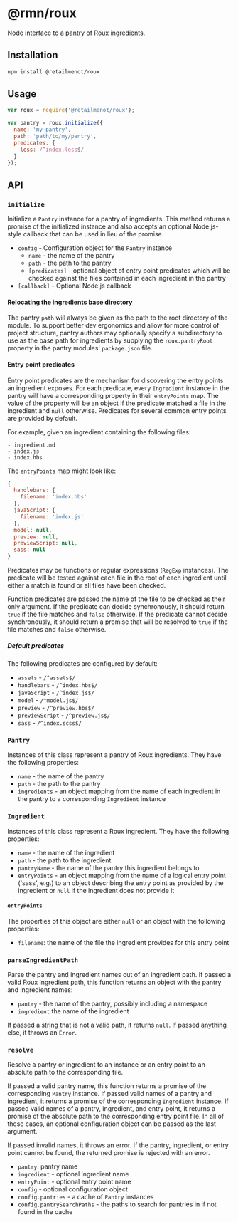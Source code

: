 # @rmn/roux

Node interface to a pantry of Roux ingredients.

## Installation

```sh
npm install @retailmenot/roux
```

## Usage

```javascript
var roux = require('@retailmenot/roux');

var pantry = roux.initialize({
  name: 'my-pantry',
  path: 'path/to/my/pantry',
  predicates: {
    less: /^index.less$/
  }
});
```

## API

### `initialize`

Initialize a `Pantry` instance for a pantry of ingredients. This method returns
a promise of the initialized instance and also accepts an optional Node.js-style
callback that can be used in lieu of the promise.

- `config` - Configuration object for the `Pantry` instance
    - `name` - the name of the pantry
    - `path` - the path to the pantry
    - `[predicates]` - optional object of entry point predicates which will be
      checked against the files contained in each ingredient in the pantry
- `[callback]` - Optional Node.js callback

#### Relocating the ingredients base directory

The pantry `path` will always be given as the path to the root directory of the
module. To support better dev ergonomics and allow for more control of project
structure, pantry authors may optionally specify a subdirectory to use as the
base path for ingredients by supplying the `roux.pantryRoot` property in the
pantry modules' `package.json` file.

#### Entry point predicates

Entry point predicates are the mechanism for discovering the entry points an
ingredient exposes. For each predicate, every `Ingredient` instance in the
pantry will have a corresponding property in their `entryPoints` map. The value
of the property will be an object if the predicate matched a file in the
ingredient and `null` otherwise. Predicates for several common entry points are
provided by default.

For example, given an ingredient containing the following files:

```
- ingredient.md
- index.js
- index.hbs
```

The `entryPoints` map might look like:

```javascript
{
  handlebars: {
    filename: 'index.hbs'
  },
  javaScript: {
    filename: 'index.js'
  },
  model: null,
  preview: null,
  previewScript: null,
  sass: null
}
```

Predicates may be functions or regular expressions (`RegExp` instances). The
predicate will be tested against each file in the root of each ingredient until
either a match is found or all files have been checked.

Function predicates are passed the name of the file to be checked as their only
argument. If the predicate can decide synchronously, it should return `true` if
the file matches and `false` otherwise.  If the predicate cannot decide
synchronously, it should return a promise that will be resolved to `true` if the
file matches and `false` otherwise.

##### Default predicates

The following predicates are configured by default:

- `assets` - `/^assets$/`
- `handlebars` - `/^index.hbs$/`
- `javaScript` - `/^index.js$/`
- `model` - `/^model.js$/`
- `preview` - `/^preview.hbs$/`
- `previewScript` - `/^preview.js$/`
- `sass` - `/^index.scss$/`

### `Pantry`

Instances of this class represent a pantry of Roux ingredients. They have the
following properties:

- `name` - the name of the pantry
- `path` - the path to the pantry
- `ingredients` - an object mapping from the name of each ingredient in the
  pantry to a corresponding `Ingredient` instance

### `Ingredient`

Instances of this class represent a Roux ingredient. They have the following
properties:

- `name` - the name of the ingredient
- `path` - the path to the ingredient
- `pantryName` - the name of the pantry this ingredient belongs to
- `entryPoints` - an object mapping from the name of a logical entry point
  ('sass', e.g.) to an object describing the entry point as provided by the
  ingredient or `null` if the ingredient does not provide it

#### `entryPoints`

The properties of this object are either `null` or an object with the following
properties:

- `filename`: the name of the file the ingredient provides for this entry point

### `parseIngredientPath`

Parse the pantry and ingredient names out of an ingredient path. If passed a
valid Roux ingredient path, this function returns an object with the pantry and
ingredient names:

- `pantry` - the name of the pantry, possibly including a namespace
- `ingredient` the name of the ingredient

If passed a string that is not a valid path, it returns `null`. If passed
anything else, it throws an `Error`.

### `resolve`

Resolve a pantry or ingredient to an instance or an entry point to an absolute
path to the corresponding file.

If passed a valid pantry name, this function returns a promise of the
corresponding `Pantry` instance. If passed valid names of a pantry and
ingredient, it returns a promise of the corresponding `Ingredient` instance. If
passed valid names of a pantry, ingredient, and entry point, it returns a
promise of the absolute path to the corresponding entry point file. In all of
these cases, an optional configuration object can be passed as the last
argument.

If passed invalid names, it throws an error. If the pantry, ingredient, or entry
point cannot be found, the returned promise is rejected with an error.

- `pantry`: pantry name
- `ingredient` - optional ingredient name
- `entryPoint` - optional entry point name
- `config` - optional configuration object
- `config.pantries` - a cache of `Pantry` instances
- `config.pantrySearchPaths` - the paths to search for pantries in if not found
    in the cache
